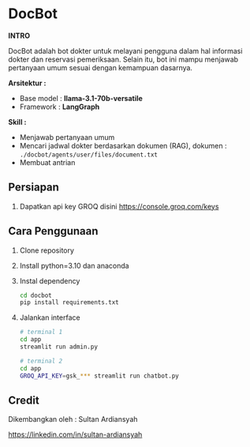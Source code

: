 # DocBot
**INTRO**

DocBot adalah bot dokter untuk melayani pengguna dalam hal informasi dokter dan reservasi pemeriksaan. Selain itu, bot ini mampu menjawab pertanyaan umum sesuai dengan kemampuan dasarnya.

**Arsitektur :**
- Base model : **llama-3.1-70b-versatile**
- Framework : **LangGraph**

**Skill :**
- Menjawab pertanyaan umum
- Mencari jadwal dokter berdasarkan dokumen (RAG), dokumen : ```./docbot/agents/user/files/document.txt```
- Membuat antrian

## Persiapan
1. Dapatkan api key GROQ disini https://console.groq.com/keys


## Cara Penggunaan
1. Clone repository
2. Install python=3.10 dan anaconda
3. Instal dependency

    ```bash
    cd docbot
    pip install requirements.txt
    ```

4. Jalankan interface
    ```bash
    # terminal 1
    cd app
    streamlit run admin.py
    ```

    ```bash
    # terminal 2
    cd app
    GROQ_API_KEY=gsk_*** streamlit run chatbot.py
    ```

## Credit
Dikembangkan oleh : Sultan Ardiansyah

https://linkedin.com/in/sultan-ardiansyah